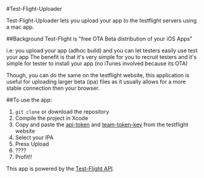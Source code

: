 #Test-Flight-Uploader

Test-Flight-Uploader lets you upload your app to the testflight servers using a mac app. 

##Background
Test-Flight is "free OTA Beta distribution of your iOS Apps"

i.e: you upload your app (adhoc build) and you can let testers easily use test your app
The benefit is that it's very simple for you to recruit testers and it's simple for tester to install your app (no iTunes involved because its OTA)

Though, you can do the same on the testflight website, this application is useful for uploading larger beta (ipa) files as it usually allows for a more stable connection then your browser.

##To use the app:
1. `git clone` or download the repository
2. Compile the project in Xcode
3. Copy and paste the [api-token](https://testflightapp.com/account/) and [team-token-key](https://testflightapp.com/dashboard/team/edit/) from the testflight website
4. Select your IPA
5. Press Upload
6. ????
7. Profit!!

This app is powered by the [Test-Flight API](https://testflightapp.com/api/doc/). 